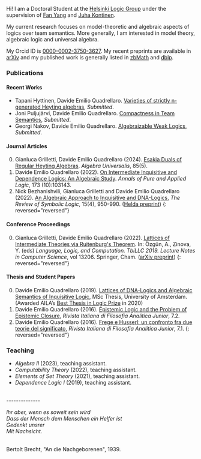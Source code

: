 Hi! I am a Doctoral Student at the [Helsinki Logic Group](https://wiki.helsinki.fi/display/Logic/Home) under the supervision of [Fan Yang](https://sites.google.com/site/fanyanghp/) and [Juha Kontinen](https://www.mv.helsinki.fi/home/jkontine/). 

My current research focuses on model-theoretic and algebraic aspects of logics over team semantics. More generally, I am interested in model theory, algebraic logic and universal algebra.

My Orcid ID is [0000-0002-3750-3627](https://orcid.org/0000-0002-3750-3627). My recent preprints are available in [arXiv](https://arxiv.org/search/?searchtype=author&query=Quadrellaro%2C+D+E) and my published work is generally listed in [zbMath](https://zbmath.org/authors/quadrellaro.davide-emilio) and  [dblp](https://dblp.org/pid/317/7843.html).

### Publications
#### Recent Works
- Tapani Hyttinen, Davide Emilio Quadrellaro. [Varieties of strictly n-generated Heyting algebras](https://arxiv.org/abs/2306.12250), _Submitted_.
- Joni Puljujärvi, Davide Emilio Quadrellaro. [Compactness in Team Semantics](https://arxiv.org/abs/2212.03677), _Submitted_.
- Georgi Nakov, Davide Emilio Quadrellaro. [Algebraizable Weak Logics](https://arxiv.org/abs/2210.06047), _Submitted_.

#### Journal Articles
0. Gianluca Grilletti, Davide Emilio Quadrellaro (2024). [Esakia Duals of Regular Heyting Algebras](https://doi.org/10.1007/s00012-023-00833-5). _Algebra Universalis_, 85(5).
0. Davide Emilio Quadrellaro (2022). [On Intermediate Inquisitive and Dependence Logics: An Algebraic Study](https://www.sciencedirect.com/science/article/pii/S0168007222000586). _Annals of Pure and Applied Logic_, 173 (10):103143.
0. Nick Bezhanishvili, Gianluca Grilletti and Davide Emilio Quadrellaro (2022). [An Algebraic Approach to Inquisitive and DNA-Logics](https://www.doi.org/10.1017/S175502032100054X), _The Review of Symbolic Logic_, 15(4), 950-990. ([Helda preprint](https://researchportal.helsinki.fi/files/176225977/An_Algebraic_Approach_to_Inquisitive_and_DNA_Logics.pdf))
{: reversed="reversed"}


#### Conference Proceedings
0. Gianluca Grilletti, Davide Emilio Quadrellaro (2022). [Lattices of Intermediate Theories via Ruitenburg's Theorem](https://doi.org/10.1007/978-3-030-98479-3_15). In: Özgün, A., Zinova, Y. (eds) _Language, Logic, and Computation. TbiLLC 2019. Lecture Notes in Computer Science_, vol 13206. Springer, Cham. ([arXiv preprint](https://arxiv.org/abs/2004.00989))
{: reversed="reversed"}

#### Thesis and Student Papers
0. Davide Emilio Quadrellaro (2019). [Lattices of DNA-Logics and Algebraic Semantics of Inquisitive Logic](https://eprints.illc.uva.nl/1722/1/MoL-2019-25.text.pdf), MSc Thesis, University of Amsterdam. (Awarded AILA’s [Best Thesis in Logic Prize](https://www.ailalogica.it/premi/premio-32) in 2020)
0. Davide Emilio Quadrellaro (2016). [Epistemic Logic and the Problem of Epistemic Closure](https://riviste.unimi.it/index.php/rifanalitica/article/view/11089), _Rivista Italiana di Filosofia Analitica Junior_, 7.2.
0. Davide Emilio Quadrellaro (2016). [Frege e Husserl: un confronto fra due teorie del significato](https://riviste.unimi.it/index.php/rifanalitica/article/view/7114), _Rivista Italiana di Filosofia Analitica Junior_, 7.1.
{: reversed="reversed"}

### Teaching
- _Algebra II_ (2023), teaching assistant. 
- _Computability Theory_ (2022), teaching assistant. 
- _Elements of Set Theory_ (2021), teaching assistant. 
- _Dependence Logic I_ (2019), teaching assistant.

<br>
--------------
<br>
<p align="left">
 <i>Ihr aber, wenn es soweit sein wird  <br>
Dass der Mensch dem Menschen ein Helfer ist <br>
Gedenkt unsrer <br>
Mit Nachsicht. </i> <br> <br>

Bertolt Brecht, "An die Nachgeborenen", 1939.
</p>

